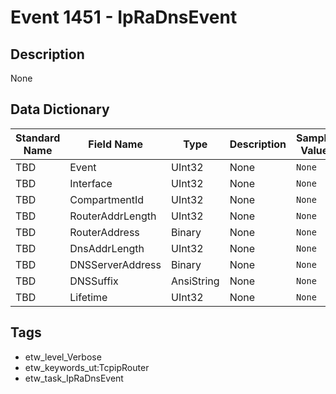 # Event 1451 - IpRaDnsEvent

## Description
None

## Data Dictionary
|Standard Name|Field Name|Type|Description|Sample Value|
|---|---|---|---|---|
|TBD|Event|UInt32|None|`None`|
|TBD|Interface|UInt32|None|`None`|
|TBD|CompartmentId|UInt32|None|`None`|
|TBD|RouterAddrLength|UInt32|None|`None`|
|TBD|RouterAddress|Binary|None|`None`|
|TBD|DnsAddrLength|UInt32|None|`None`|
|TBD|DNSServerAddress|Binary|None|`None`|
|TBD|DNSSuffix|AnsiString|None|`None`|
|TBD|Lifetime|UInt32|None|`None`|

## Tags
* etw_level_Verbose
* etw_keywords_ut:TcpipRouter
* etw_task_IpRaDnsEvent